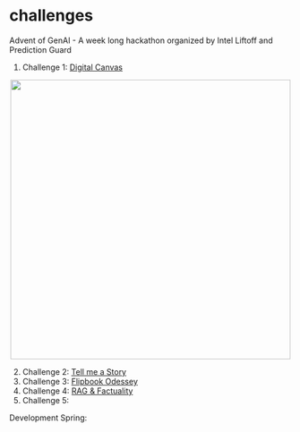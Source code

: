 # challenges

Advent of GenAI - A week long hackathon organized by Intel Liftoff and Prediction Guard

1. Challenge 1: [Digital Canvas](./01.md)


<div align=center>
<img src=https://github.com/adventofgenai/challenges/assets/786476/c6a89127-694a-447e-883e-77d9ac92471b width=500>
</div>



2. Challenge 2: [Tell me a Story](./02.md)
3. Challenge 3: [Flipbook Odessey](./03.md)
4. Challenge 4: [RAG & Factuality](./04.md)
5. Challenge 5: [](./05.md)

Development Spring: [](./dev_sprint.md)

